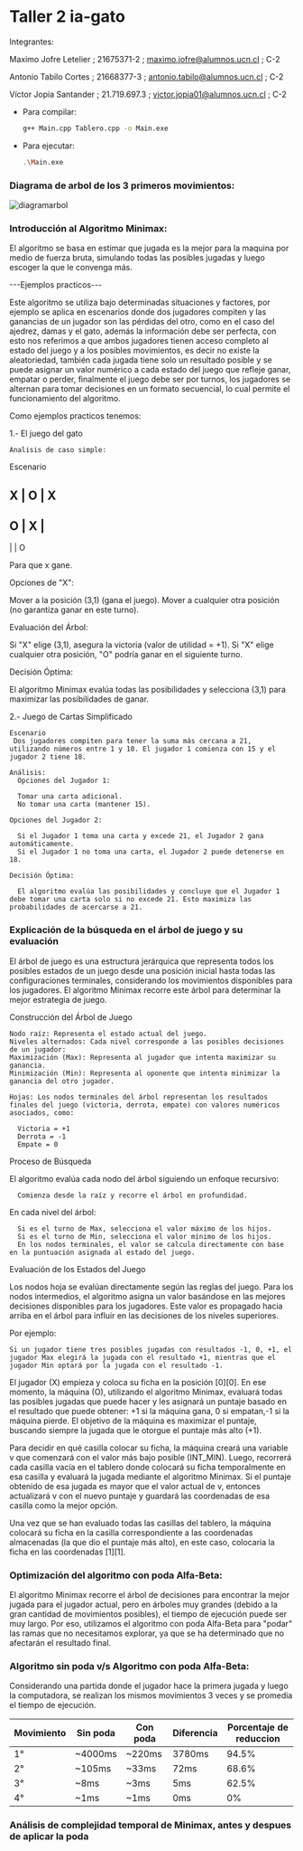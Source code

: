 # Taller 2 ia-gato
Integrantes:

Maximo Jofre Letelier ; 21675371-2 ; maximo.jofre@alumnos.ucn.cl ; C-2

Antonio Tabilo Cortes ; 21668377-3 ; antonio.tabilo@alumnos.ucn.cl ; C-2

Víctor Jopia Santander ; 21.719.697.3 ; victor.jopia01@alumnos.ucn.cl ; C-2

* Para compilar:
  ```sh
  g++ Main.cpp Tablero.cpp -o Main.exe
  ```
* Para ejecutar:
  ```sh
  .\Main.exe
  ```

### Diagrama de arbol de los 3 primeros movimientos:

![diagramarbol](https://github.com/user-attachments/assets/447a14da-2ac4-43bf-a973-ae2db2234ae3)


### Introducción al Algoritmo Minimax:

El algoritmo se basa en estimar que jugada es la mejor para la maquina por medio de fuerza bruta, simulando todas las posibles jugadas y luego escoger la que le convenga más.

---Ejemplos practicos---

Este algoritmo se utiliza bajo determinadas situaciones y factores, por ejemplo se aplica en escenarios donde dos jugadores compiten y las ganancias de un jugador son las pérdidas del otro, como en el caso del ajedrez, damas y el gato, además la información debe ser perfecta, con esto nos referimos a que ambos jugadores tienen acceso completo al estado del juego y a los posibles movimientos, es decir no existe la aleatoriedad, también cada jugada tiene solo un resultado posible y se puede asignar un valor numérico a cada estado del juego que refleje ganar, empatar o perder, finalmente el juego debe ser por turnos, los jugadores se alternan para tomar decisiones en un formato secuencial, lo cual permite el funcionamiento del algoritmo.

Como ejemplos practicos tenemos:

1.- El juego del gato
    
    Analisis de caso simple:
    
  Escenario

 X | O | X
  ---------
 O | X |  
  ---------
   |   | O

   Para que x gane.

  Opciones de "X":
  
   Mover a la posición (3,1) (gana el juego).
   Mover a cualquier otra posición (no garantiza ganar en este turno).

  Evaluación del Árbol:

   Si "X" elige (3,1), asegura la victoria (valor de utilidad = +1).
   Si "X" elige cualquier otra posición, "O" podría ganar en el siguiente turno.

  Decisión Óptima:

   El algoritmo Minimax evalúa todas las posibilidades y selecciona (3,1) para maximizar las posibilidades de ganar.

2.- Juego de Cartas Simplificado

    Escenario
     Dos jugadores compiten para tener la suma más cercana a 21, utilizando números entre 1 y 10. El jugador 1 comienza con 15 y el jugador 2 tiene 18.

    Análisis:
      Opciones del Jugador 1:

      Tomar una carta adicional.
      No tomar una carta (mantener 15).

    Opciones del Jugador 2:

      Si el Jugador 1 toma una carta y excede 21, el Jugador 2 gana automáticamente.
      Si el Jugador 1 no toma una carta, el Jugador 2 puede detenerse en 18.
    
    Decisión Óptima:

      El algoritmo evalúa las posibilidades y concluye que el Jugador 1 debe tomar una carta solo si no excede 21. Esto maximiza las probabilidades de acercarse a 21.

### Explicación de la búsqueda en el árbol de juego y su evaluación

El árbol de juego es una estructura jerárquica que representa todos los posibles estados de un juego desde una posición inicial hasta todas las configuraciones terminales, considerando los movimientos disponibles para los jugadores. El algoritmo Minimax recorre este árbol para determinar la mejor estrategia de juego.

Construcción del Árbol de Juego
    
    Nodo raíz: Representa el estado actual del juego.
    Niveles alternados: Cada nivel corresponde a las posibles decisiones de un jugador:
    Maximización (Max): Representa al jugador que intenta maximizar su ganancia.
    Minimización (Min): Representa al oponente que intenta minimizar la ganancia del otro jugador.

    Hojas: Los nodos terminales del árbol representan los resultados finales del juego (victoria, derrota, empate) con valores numéricos asociados, como:
      
      Victoria = +1
      Derrota = -1
      Empate = 0

Proceso de Búsqueda
  
  El algoritmo evalúa cada nodo del árbol siguiendo un enfoque recursivo:

      Comienza desde la raíz y recorre el árbol en profundidad.

  En cada nivel del árbol:

      Si es el turno de Max, selecciona el valor máximo de los hijos.
      Si es el turno de Min, selecciona el valor mínimo de los hijos.
      En los nodos terminales, el valor se calcula directamente con base en la puntuación asignada al estado del juego.

Evaluación de los Estados del Juego

  Los nodos hoja se evalúan directamente según las reglas del juego.
  Para los nodos intermedios, el algoritmo asigna un valor basándose en las mejores decisiones disponibles para los jugadores. Este valor es propagado hacia arriba en el árbol para influir en las decisiones de los niveles superiores.

  Por ejemplo:

    Si un jugador tiene tres posibles jugadas con resultados -1, 0, +1, el jugador Max elegirá la jugada con el resultado +1, mientras que el jugador Min optará por la jugada con el resultado -1.


El jugador (X) empieza y coloca su ficha en la posición [0][0]. En ese momento, la máquina (O), utilizando el algoritmo Minimax, evaluará todas las posibles jugadas que puede hacer y les asignará un puntaje basado en el resultado que puede obtener: +1 si la máquina gana, 0 si empatan,-1 si la máquina pierde. El objetivo de la máquina es maximizar el puntaje, buscando siempre la jugada que le otorgue el puntaje más alto (+1).

Para decidir en qué casilla colocar su ficha, la máquina creará una variable v que comenzará con el valor más bajo posible (INT_MIN). Luego, recorrerá cada casilla vacía en el tablero donde colocará su ficha temporalmente en esa casilla y evaluará la jugada mediante el algoritmo Minimax. Si el puntaje obtenido de esa jugada es mayor que el valor actual de v, entonces actualizará v con el nuevo puntaje y guardará las coordenadas de esa casilla como la mejor opción.

Una vez que se han evaluado todas las casillas del tablero, la máquina colocará su ficha en la casilla correspondiente a las coordenadas almacenadas (la que dio el puntaje más alto), en este caso, colocaria la ficha en las coordenadas [1][1].

### Optimización del algoritmo con poda Alfa-Beta:

El algoritmo Minimax recorre el árbol de decisiones para encontrar la mejor jugada para el jugador actual, pero en árboles muy grandes (debido a la gran cantidad de movimientos posibles), el tiempo de ejecución puede ser muy largo. Por eso, utilizamos el algoritmo con poda Alfa-Beta para "podar" las ramas que no necesitamos explorar, ya que se ha determinado que no afectarán el resultado final.

### Algoritmo sin poda v/s Algoritmo con poda Alfa-Beta:

Considerando una partida donde el jugador hace la primera jugada y luego la computadora, se realizan los mismos movimientos 3 veces y se promedia el tiempo de ejecución.

| Movimiento | Sin poda | Con poda | Diferencia | Porcentaje de reduccion |
| ---------- | -------- | -------- | ---------- | ----------------------- |
| 1°         | ~4000ms  | ~220ms   | 3780ms     | 94.5%                   |
| 2°         | ~105ms   | ~33ms    | 72ms       | 68.6%                   |
| 3°         | ~8ms     | ~3ms     | 5ms        | 62.5%                   |
| 4°         | ~1ms     | ~1ms     | 0ms        | 0%                      |

### Análisis de complejidad temporal de Minimax, antes y despues de aplicar la poda